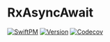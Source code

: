 # RxAsyncAwait

[![SwiftPM](https://img.shields.io/badge/SPM-supported-DE5C43.svg?style=flat)](https://swift.org/package-manager/)
[![Version](https://img.shields.io/cocoapods/v/RxAsyncAwait.svg?style=flat)](https://cocoapods.org/pods/RxAsyncAwait)
<a href="https://codecov.io/gh/byoth/RxAsyncAwait/" target="_blank">
  <img alt="Codecov" src="https://img.shields.io/codecov/c/github/byoth/RxAsyncAwait.svg">
</a>
